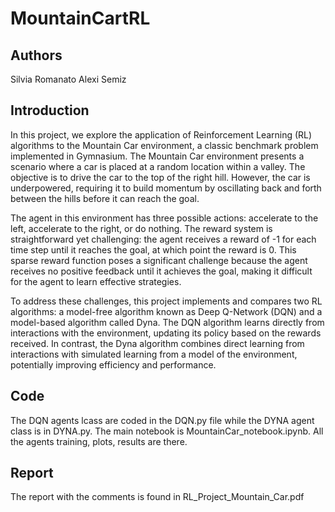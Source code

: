 # MountainCartRL
## Authors
Silvia Romanato
Alexi Semiz

## Introduction
In this project, we explore the application of Reinforcement Learning (RL) algorithms to the Mountain Car environment, a classic benchmark problem implemented in Gymnasium. The Mountain Car environment presents a scenario where a car is placed at a random location within a valley. The objective is to drive the car to the top of the right hill. However, the car is underpowered, requiring it to build momentum by oscillating back and forth between the hills before it can reach the goal.

The agent in this environment has three possible actions: accelerate to the left, accelerate to the right, or do nothing. The reward system is straightforward yet challenging: the agent receives a reward of -1 for each time step until it reaches the goal, at which point the reward is 0. This sparse reward function poses a significant challenge because the agent receives no positive feedback until it achieves the goal, making it difficult for the agent to learn effective strategies.

To address these challenges, this project implements and compares two RL algorithms: a model-free algorithm known as Deep Q-Network (DQN) and a model-based algorithm called Dyna. The DQN algorithm learns directly from interactions with the environment, updating its policy based on the rewards received. In contrast, the Dyna algorithm combines direct learning from interactions with simulated learning from a model of the environment, potentially improving efficiency and performance.

## Code
The DQN agents lcass are coded in the DQN.py file while the DYNA agent class is in DYNA.py. The main notebook is MountainCar_notebook.ipynb. All the agents training, plots, results are there.

## Report
The report with the comments is found in RL_Project_Mountain_Car.pdf
